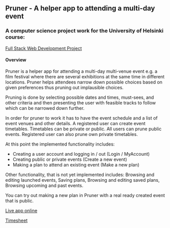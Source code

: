 ## Pruner - A helper app to attending a multi-day event
### A computer science project work for the University of Helsinki course:
[Full Stack Web Development Project](https://courses.helsinki.fi/en/aytkt21010/129098202)

#### Overview
Pruner is a helper app for attending a multi-day multi-venue event e.g. a film festival where there are several exhibitions at the same time in different locations. Pruner helps attendees narrow down possible choices based on given preferences thus pruning out implausible choices.

Pruning is done by selecting possible dates and times, must-sees, and other criteria and then presenting the user with feasible tracks to follow which can be narrowed down further.

In order for pruner to work it has to have the event schedule and a list of event venues and other details.
A registered user can create event timetables. Timetables can be private or public. All users can prune public events.
Registered user can also prune own private timetables.

At this point the implemented functionality includes:

* Creating a user account and logging in / out (Login / MyAccount)
* Creating public or private events (Create a new event)
* Making a plan to attend an existing event (Make a new plan)

Other functionality, that is not yet implemented includes: Browsing and editing launched events, Saving plans, Browsing and editing saved plans, Browsing upcoming and past events.

You can try out making a new plan in Pruner with a real ready created event that is public. 

[Live app online](https://eventpruner.herokuapp.com/)

[Timesheet](/documentation/timesheet.md)
